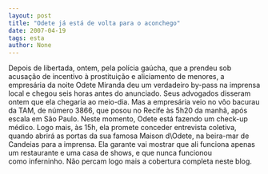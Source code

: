 ```yaml
---
layout: post
title: "Odete já está de volta para o aconchego"
date: 2007-04-19
tags: esta
author: None
---
```

Depois de libertada, ontem, pela polícia gaúcha, que a prendeu sob acusação de incentivo à prostituição e aliciamento de menores, a empresária da noite Odete Miranda deu um verdadeiro by-pass na imprensa local e chegou seis horas antes do anunciado.
Seus advogados disseram ontem que ela chegaria ao meio-dia. Mas a empresária veio no vôo bacurau da TAM, de número 3866, que posou no Recife às&nbsp;5h20 da manhã, após escala em São Paulo.
Neste momento, Odete está fazendo um check-up médico.
Logo mais, às 15h, ela promete&nbsp;conceder&nbsp;entrevista coletiva, quando abrirá as portas&nbsp;da sua famosa Maison d\Odete, na beira-mar de Candeias para a imprensa.
Ela garante vai mostrar que ali funciona apenas um restaurante e uma casa de shows, e que nunca funcionou como&nbsp;inferninho. Não percam logo mais a cobertura completa neste blog. 